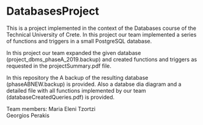 # DatabasesProject
 
 This is a project implemented in the context of the Databases course of the Technical University of Crete. 
 In this project our team implemented a series of functions and triggers in a small PostgreSQL database.

 In this project our team expanded the given database (project_dbms_phaseA_2019.backup) and created functions 
 and triggers as requested in the projectSummary.pdf file. 

 In this repository the A backup of the resulting database (phaseABNEW.backup) is provided.
 Also a databse dia diagram and a detailed file with all functions implemented by our team    
 (databaseCreatedQueries.pdf) is provided.

 Team members: 
 Maria Eleni Tzortzi  
 Georgios Perakis  
